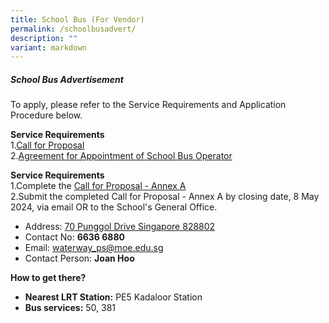 ```yaml
---
title: School Bus (For Vendor)
permalink: /schoolbusadvert/
description: ""
variant: markdown
---
```

##### School Bus Advertisement

To apply, please refer to the Service Requirements and Application Procedure below.

**Service Requirements** <br>
1.[Call for Proposal](/files/ATTACHMENT_1_Call_for_Proposals__Version_June_2023__Published.pdf) <br>
2.[Agreement for Appointment of School Bus Operator](/files/ATTACHMENT_3_Agreement_for_Appointment_of_School_Bus_Operator__Version_June_2023__Published.pdf)

**Service Requirements** <br>
1.Complete the [Call for Proposal - Annex A](/files/ATTACHMENT_2_Call_for_Proposal___Annex_A__Version_June_2023__Published.pdf)<br>
2.Submit the completed Call for Proposal - Annex A by closing date, 8 May 2024, via email OR to the School's General Office. <br>
* Address: [70 Punggol Drive Singapore 828802](https://share.onemap.sg/mmWGGv)
* Contact No: **6636 6880**
* Email: [waterway\_ps@moe.edu.sg](mailto:waterway_ps@moe.edu.sg)
* Contact Person: **Joan Hoo**

**How to get there?**<br>
* **Nearest LRT Station:**&nbsp;PE5 Kadaloor Station  
* **Bus services:**&nbsp;50, 381